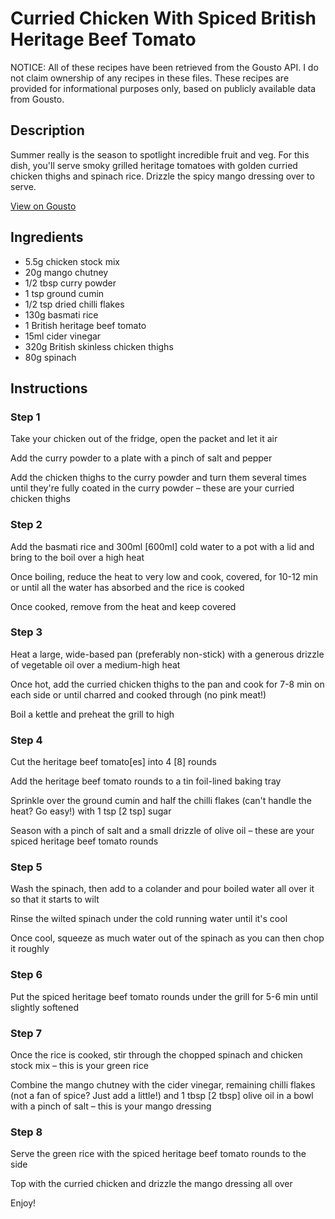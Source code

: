 # Curried Chicken With Spiced British Heritage Beef Tomato

NOTICE: All of these recipes have been retrieved from the Gousto API. I do not claim ownership of any recipes in these files. These recipes are provided for informational purposes only, based on publicly available data from Gousto.

## Description

Summer really is the season to spotlight incredible fruit and veg. For this dish, you'll serve smoky grilled heritage tomatoes with golden curried chicken thighs and spinach rice. Drizzle the spicy mango dressing over to serve. 

[View on Gousto](https://www.gousto.co.uk/recipes/cookbook/curried-chicken-with-spiced-heritage-beef-tomato-mango-dressing)

## Ingredients

- 5.5g chicken stock mix
- 20g mango chutney
- 1/2 tbsp curry powder
- 1 tsp ground cumin
- 1/2 tsp dried chilli flakes
- 130g basmati rice
- 1 British heritage beef tomato
- 15ml cider vinegar
- 320g British skinless chicken thighs
- 80g spinach

## Instructions


### Step 1

Take your chicken out of the fridge, open the packet and let it air

Add the curry powder to a plate with a pinch of salt and pepper

Add the chicken thighs to the curry powder and turn them several times until they're fully coated in the curry powder – these are your curried chicken thighs


### Step 2

Add the basmati rice and 300ml <span class="text-danger">[600ml]</span> cold water to a pot with a lid and bring to the boil over a high heat

Once boiling, reduce the heat to very low and cook, covered, for 10-12 min or until all the water has absorbed and the rice is cooked

Once cooked, remove from the heat and keep covered


### Step 3

Heat a large, wide-based pan (preferably non-stick) with a generous drizzle of vegetable oil over a medium-high heat

Once hot, add the curried chicken thighs to the pan and cook for 7-8 min on each side or until charred and cooked through (no pink meat!)

Boil a kettle and preheat the grill to high


### Step 4

Cut the heritage beef tomato<span class="text-danger">[es]</span> into 4<span class="text-danger"> [8] </span>rounds

Add the heritage beef tomato rounds to a tin foil-lined baking tray

Sprinkle over the ground cumin and half the chilli flakes (can't handle the heat? Go easy!) with 1 tsp <span class="text-danger">[2 tsp] </span>sugar

Season with a pinch of salt and a small drizzle of olive oil – these are your spiced heritage beef tomato rounds


### Step 5

Wash the spinach, then add to a colander and pour boiled water all over it so that it starts to wilt

Rinse the wilted spinach under the cold running water until it's cool

Once cool, squeeze as much water out of the spinach as you can then chop it roughly


### Step 6

Put the spiced heritage beef tomato rounds under the grill for 5-6 min until slightly softened


### Step 7

Once the rice is cooked, stir through the chopped spinach and chicken stock mix – this is your green rice

Combine the mango chutney with the cider vinegar, remaining chilli flakes (not a fan of spice? Just add a little!) and 1 tbsp <span class="text-danger">[2 tbsp] </span>olive oil in a bowl with a pinch of salt – this is your mango dressing

### Step 8

Serve the green rice with the spiced heritage beef tomato rounds to the side

Top with the curried chicken and drizzle the mango dressing all over

Enjoy!

